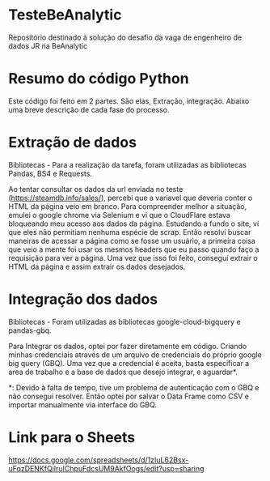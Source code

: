 # TesteBeAnalytic
Repositório destinado à solução do desafio da vaga de engenheiro de dados JR na BeAnalytic

# Resumo do código Python
Este código foi feito em 2 partes. São elas, Extração, integração. Abaixo uma breve descrição de cada fase do processo.


# Extração de dados
Bibliotecas - Para a realização da tarefa, foram utilizadas as bibliotecas Pandas, BS4 e Requests.

Ao tentar consultar os dados da url enviada no teste (https://steamdb.info/sales/), percebi que a variavel que deveria conter o HTML da página veio em branco. Para compreender melhor a situação, emulei o google chrome via Selenium e vi que o CloudFlare estava bloqueando meu acesso aos dados da página. Estudando a fundo o site, ví que eles não permitiam nenhuma espécie de scrap. Então resolví buscar maneiras de acessar a página como se fosse um usuário, a primeira coisa que veio a mente foi usar os mesmos headers que eu passo quando faço a requisição para ver a página. Uma vez que isso foi feito, conseguí extrair o HTML da página e assim extrair os dados desejados.


# Integração dos dados
Bibliotecas - Foram utilizadas as bibliotecas  google-cloud-bigquery e pandas-gbq.

Para Integrar os dados, optei por fazer diretamente em código. Criando minhas credenciais através de um arquivo de credenciais do próprio google big query (GBQ). Uma vez que a credencial é aceita, basta especificar a area de trabalho e a base de dados que desejo integrar, e aguardar*.

*: Devido à falta de tempo, tive um problema de autenticação com o GBQ e não consegui resolver. Então optei por salvar o Data Frame como CSV e importar manualmente via interface do GBQ.


# Link para o Sheets
  https://docs.google.com/spreadsheets/d/1zIuL62Bsx-uFqzDENKfQiIruIChpuFdcsUM9AkfOogs/edit?usp=sharing


